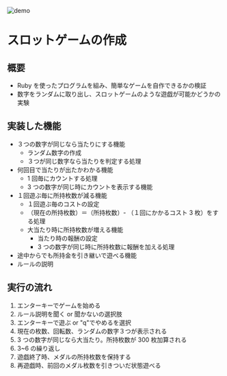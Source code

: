 ![demo](https://drive.google.com/file/d/1nPLjGB0UhO5mLZB1h-9avxHK1tkjdhL4/view?usp=sharing)

# スロットゲームの作成

## 概要

- Ruby を使ったプログラムを組み、簡単なゲームを自作できるかの検証
- 数字をランダムに取り出し、スロットゲームのような遊戯が可能かどうかの実験

## 実装した機能

- ３つの数字が同じなら当たりにする機能
  - ランダム数字の作成
  - ３つが同じ数字なら当たりを判定する処理
- 何回目で当たりが出たかわかる機能
  - 1 回毎にカウントする処理
  - 3 つの数字が同じ時にカウントを表示する機能
- １回遊ぶ毎に所持枚数が減る機能
  - １回遊ぶ毎のコストの設定
  - （現在の所持枚数）＝（所持枚数）- （１回にかかるコスト 3 枚）をする処理
  - 大当たり時に所持枚数が増える機能
    - 当たり時の報酬の設定
    - 3 つの数字が同じ時に所持枚数に報酬を加える処理
- 途中からでも所持金を引き継いで遊べる機能
- ルールの説明

## 実行の流れ

1. エンターキーでゲームを始める
2. ルール説明を聞く or 聞かないの選択肢
3. エンターキーで遊ぶ or "q"でやめるを選択
4. 現在の枚数、回転数、ランダムの数字３つが表示される
5. 3 つの数字が同じなら大当たり。所持枚数が 300 枚加算される
6. 3~6 の繰り返し
7. 遊戯終了時、メダルの所持枚数を保持する
8. 再遊戯時、前回のメダル枚数を引きついだ状態遊べる
